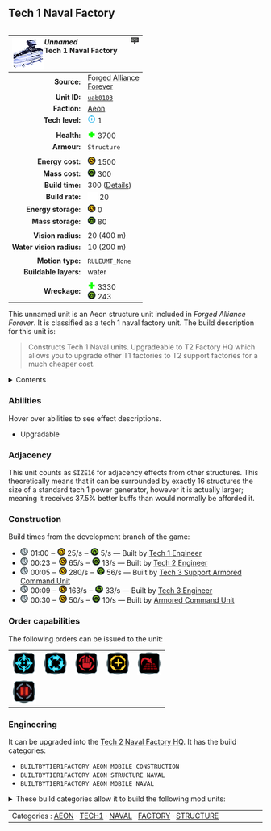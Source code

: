 Tech 1 Naval Factory
----
<table align="right">
    <thead>
        <tr>
            <th align="left" colspan="2">
                <img align="left" src="icons/units/UAB0103_icon.png" title="The unit icon" /><img align="right" src="icons/strategicicons/icon_factory1_naval_rest.png" title="icon_factory1_naval" /><i>Unnamed</i><br />Tech 1 Naval Factory
            </th>
        </tr>
    </thead>
    <tbody>
        <tr>
            <td align="right"><strong>Source:</strong></td>
            <td><a href="Forged Alliance Forever">Forged Alliance<br />Forever</a></td>
        </tr>
        <tr>
            <td align="right"><strong>Unit ID:</strong></td>
            <td><a href="https://github.com/FAForever/fa/D:/faf-development/fa/units/UAB0103/UAB0103_unit.bp"><code>uab0103</code></a></td>
        </tr>
        <tr>
            <td align="right"><strong>Faction:</strong></td>
            <td><a href="_categories.AEON">Aeon</a></td>
        </tr>
        <tr>
            <td align="right"><strong>Tech level:</strong></td>
            <td><img src="icons/T1.png" title="Tech 1" /> 1</td>
        </tr>
        <tr><td align="center" colspan="2"></td></tr>
        <tr>
            <td align="right"><strong>Health:</strong></td>
            <td><img src="icons/health.png" title="Health" /> 3700</td>
        </tr>
        <tr>
            <td align="right"><strong>Armour:</strong></td>
            <td><code>Structure</code></td>
        </tr>
        <tr><td align="center" colspan="2"></td></tr>
        <tr>
            <td align="right"><strong>Energy cost:</strong></td>
            <td><img src="icons/energy.png" title="Energy" /> 1500</td>
        </tr>
        <tr>
            <td align="right"><strong>Mass cost:</strong></td>
            <td><img src="icons/mass.png" title="Mass" /> 300</td>
        </tr>
        <tr>
            <td align="right"><strong>Build time:</strong></td>
            <td>300 (<a href="#construction">Details</a>)</td>
        </tr>
        <tr>
            <td align="right"><strong>Build rate:</strong></td>
            <td><img src="icons/build.png" title="Build" /> 20</td>
        </tr>
        <tr>
            <td align="right"><strong>Energy storage:</strong></td>
            <td><img src="icons/energy.png" title="Energy" /> 0</td>
        </tr>
        <tr>
            <td align="right"><strong>Mass storage:</strong></td>
            <td><img src="icons/mass.png" title="Mass" /> 80</td>
        </tr>
        <tr><td align="center" colspan="2"></td></tr>
        <tr>
            <td align="right"><strong>Vision radius:</strong></td>
            <td> <span title="0.40 km, 0.25 mi">20 (400 m)</span></td>
        </tr>
        <tr>
            <td align="right"><strong>Water vision radius:</strong></td>
            <td> <span title="0.20 km, 0.12 mi">10 (200 m)</span></td>
        </tr>
        <tr><td align="center" colspan="2"></td></tr>
        <tr>
            <td align="right"><strong>Motion type:</strong></td>
            <td><code>RULEUMT_None</code></td>
        </tr>
        <tr>
            <td align="right"><strong>Buildable layers:</strong></td>
            <td>water</td>
        </tr>
        <tr><td align="center" colspan="2"></td></tr>
        <tr>
            <td align="right"><strong>Wreckage:</strong></td>
            <td><img src="icons/health.png" title="Health" /> 3330<br /><img src="icons/mass.png" title="Mass" /> 243</td>
        </tr>
    </tbody>
</table>

This unnamed unit is an Aeon structure unit included in *Forged Alliance Forever*.
It is classified as a tech 1 naval factory unit.
The build description for this unit is:

<blockquote>Constructs Tech 1 Naval units. Upgradeable to T2 Factory HQ which allows you to upgrade other T1 factories to T2 support factories for a much cheaper cost.</blockquote>

<details>
<summary>Contents</summary>

1. – <a href="#abilities">Abilities</a>
2. – <a href="#adjacency">Adjacency</a>
3. – <a href="#construction">Construction</a>
4. – <a href="#order-capabilities">Order capabilities</a>
5. – <a href="#engineering">Engineering</a>
</details>

### Abilities
Hover over abilities to see effect descriptions.

* <span title="Can build a unit to replace itself">Upgradable</span>

### Adjacency
This unit counts as `SIZE16` for adjacency effects from other structures. This theoretically means that it can be surrounded by exactly 16 structures the size of a standard tech 1 power generator, however it is actually larger; meaning it receives 37.5% better buffs than would normally be afforded it. 

### Construction
Build times from the development branch of the game:
* <img src="icons/time.png" title="Time" /> 01:00 ‒ <img src="icons/energy.png" title="Energy" /> 25/s ‒ <img src="icons/mass.png" title="Mass" /> 5/s — Built by <a href="UAL0105">Tech 1 Engineer</a>
* <img src="icons/time.png" title="Time" /> 00:23 ‒ <img src="icons/energy.png" title="Energy" /> 65/s ‒ <img src="icons/mass.png" title="Mass" /> 13/s — Built by <a href="UAL0208">Tech 2 Engineer</a>
* <img src="icons/time.png" title="Time" /> 00:05 ‒ <img src="icons/energy.png" title="Energy" /> 280/s ‒ <img src="icons/mass.png" title="Mass" /> 56/s — Built by <a href="UAL0301">Tech 3 Support Armored Command Unit</a>
* <img src="icons/time.png" title="Time" /> 00:09 ‒ <img src="icons/energy.png" title="Energy" /> 163/s ‒ <img src="icons/mass.png" title="Mass" /> 33/s — Built by <a href="UAL0309">Tech 3 Engineer</a>
* <img src="icons/time.png" title="Time" /> 00:30 ‒ <img src="icons/energy.png" title="Energy" /> 50/s ‒ <img src="icons/mass.png" title="Mass" /> 10/s — Built by <a href="UAL0001">Armored Command Unit</a>

### Order capabilities
The following orders can be issued to the unit:
<table>
<td><img float="left" src="icons/orders/move.png" title="Move" /></td>
<td><img float="left" src="icons/orders/patrol.png" title="Patrol" /></td>
<td><img float="left" src="icons/orders/stop.png" title="Stop" /></td>
<td><img float="left" src="icons/orders/guard.png" title="Assist" /></td>
<td><img float="left" src="icons/orders/stand-ground.png" title="Fire State" /></td>
<tr>
<td><img float="left" src="icons/orders/pause.png" title="Pause Construction
Pause/unpause current construction order" /></td>
</table>

### Engineering
It can be upgraded into the <a href="UAB0203">Tech 2 Naval Factory HQ</a>.
It has the build categories:
* <code>BUILTBYTIER1FACTORY AEON MOBILE CONSTRUCTION</code>
* <code>BUILTBYTIER1FACTORY AEON STRUCTURE NAVAL</code>
* <code>BUILTBYTIER1FACTORY AEON MOBILE NAVAL</code>


<details>
<summary>These build categories allow it to build the following mod units:

</summary>

<table>
    <tr>
        <td><img src="icons/T1.png" title="T1" /></td>
        <td><a href="UAL0105"><img src="icons/units/UAL0105_icon.png" title="Tech 1 Engineer" width="64px" /></a></td>
        <td><a href="UAS0203"><img src="icons/units/UAS0203_icon.png" title="Tech 1 Attack Submarine" width="64px" /></a></td>
        <td><a href="UAS0102"><img src="icons/units/UAS0102_icon.png" title="Tech 1 Attack Boat" width="64px" /></a></td>
        <td><a href="UAS0103"><img src="icons/units/UAS0103_icon.png" title="Tech 1 Frigate" width="64px" /></a></td>
    </tr>
    <tr>
        <td><img src="icons/T2.png" title="T2" /></td>
        <td><a href="ZAB9503"><img src="icons/units/ZAB9503_icon.png" title="Tech 2 Naval Factory" width="64px" /></a></td>
    </tr>
</table>

</details>


<table align="center">
<td width="1215px">Categories : 
<a href="_categories.AEON">AEON</a> · 
<a href="_categories.TECH1">TECH1</a> · 
<a href="_categories.NAVAL">NAVAL</a> · 
<a href="_categories.FACTORY">FACTORY</a> · 
<a href="_categories.STRUCTURE">STRUCTURE</a></td>
</table>
